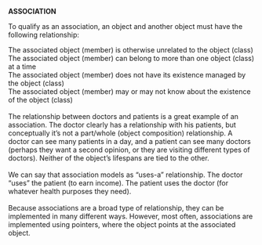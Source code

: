 **ASSOCIATION**

To qualify as an association, an object and another object must have the following relationship:

The associated object (member) is otherwise unrelated to the object (class)</br>
The associated object (member) can belong to more than one object (class) at a time</br>
The associated object (member) does not have its existence managed by the object (class)</br>
The associated object (member) may or may not know about the existence of the object (class)</br></br>
The relationship between doctors and patients is a great example of an association. The doctor clearly has a relationship with his patients, but conceptually it’s not a part/whole (object composition) relationship. A doctor can see many patients in a day, and a patient can see many doctors (perhaps they want a second opinion, or they are visiting different types of doctors). Neither of the object’s lifespans are tied to the other.</br></br>
We can say that association models as “uses-a” relationship. The doctor “uses” the patient (to earn income). The patient uses the doctor (for whatever health purposes they need).</br></br>
Because associations are a broad type of relationship, they can be implemented in many different ways. However, most often, associations are implemented using pointers, where the object points at the associated object.
